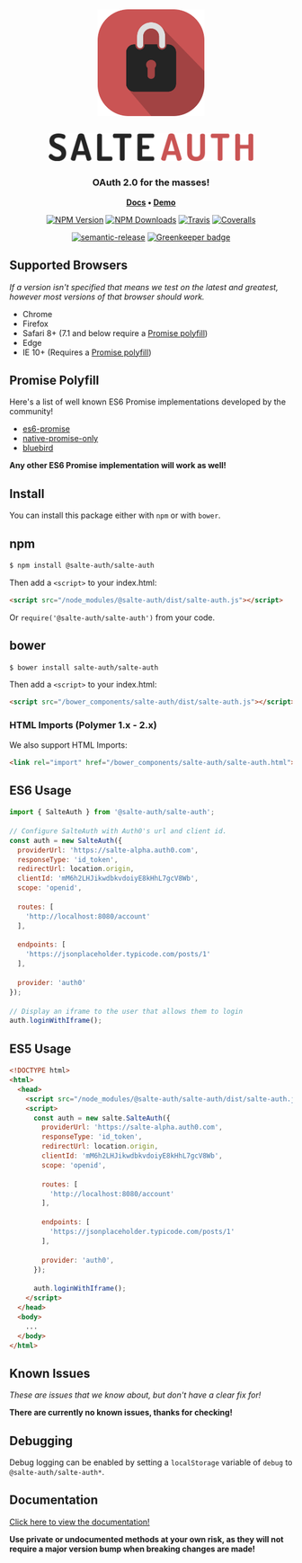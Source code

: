 <h2 align="center">
  <div>
    <a href="https://github.com/salte-auth/logos">
      <img height="190px" src="https://raw.githubusercontent.com/salte-auth/logos/master/images/logo.svg?sanitize=true">
      <br>
      <br>
      <img height="50px" src="https://raw.githubusercontent.com/salte-auth/logos/master/images/%40salte-auth/salte-auth.svg?sanitize=true">
    </a>
  </div>
</h2>

<h3 align="center">
	OAuth 2.0 for the masses!
</h3>

<p align="center">
	<strong>
		<!-- <a href="https://salte.io">Website</a> -->
		<!-- • -->
		<a href="https://salte-auth.github.io/salte-auth">Docs</a>
		•
		<a href="https://salte-auth-demo.glitch.me">Demo</a>
	</strong>
</p>

<div align="center">

  [![NPM Version][npm-version-image]][npm-url]
  [![NPM Downloads][npm-downloads-image]][npm-url]
  [![Travis][travis-ci-image]][travis-ci-url]
  [![Coveralls][coveralls-image]][coveralls-url]

  [![semantic-release][semantic-release-image]][semantic-release-url]
  [![Greenkeeper badge][greenkeeper-image]][greenkeeper-url]

</div>

## Supported Browsers

_If a version isn't specified that means we test on the latest and greatest, however most versions of that browser should work._

- Chrome
- Firefox
- Safari 8+ (7.1 and below require a [Promise polyfill](#promise-polyfill))
- Edge
- IE 10+ (Requires a [Promise polyfill](#promise-polyfill))

## Promise Polyfill

Here's a list of well known ES6 Promise implementations developed by the community!

* [es6-promise](https://www.npmjs.com/package/es6-promise)
* [native-promise-only](https://www.npmjs.com/package/native-promise-only)
* [bluebird](https://www.npmjs.com/package/bluebird)

**Any other ES6 Promise implementation will work as well!**

## Install

You can install this package either with `npm` or with `bower`.

## npm

```sh
$ npm install @salte-auth/salte-auth
```

Then add a `<script>` to your index.html:

```html
<script src="/node_modules/@salte-auth/dist/salte-auth.js"></script>
```

Or `require('@salte-auth/salte-auth')` from your code.

## bower

```sh
$ bower install salte-auth/salte-auth
```

Then add a `<script>` to your index.html:

```html
<script src="/bower_components/salte-auth/dist/salte-auth.js"></script>
```

### HTML Imports (Polymer 1.x - 2.x)

We also support HTML Imports:

```html
<link rel="import" href="/bower_components/salte-auth/salte-auth.html">
```

## ES6 Usage

```js
import { SalteAuth } from '@salte-auth/salte-auth';

// Configure SalteAuth with Auth0's url and client id.
const auth = new SalteAuth({
  providerUrl: 'https://salte-alpha.auth0.com',
  responseType: 'id_token',
  redirectUrl: location.origin,
  clientId: 'mM6h2LHJikwdbkvdoiyE8kHhL7gcV8Wb',
  scope: 'openid',

  routes: [
    'http://localhost:8080/account'
  ],

  endpoints: [
    'https://jsonplaceholder.typicode.com/posts/1'
  ],

  provider: 'auth0'
});

// Display an iframe to the user that allows them to login
auth.loginWithIframe();
```

## ES5 Usage

```html
<!DOCTYPE html>
<html>
  <head>
    <script src="/node_modules/@salte-auth/salte-auth/dist/salte-auth.js"></script>
    <script>
      const auth = new salte.SalteAuth({
        providerUrl: 'https://salte-alpha.auth0.com',
        responseType: 'id_token',
        redirectUrl: location.origin,
        clientId: 'mM6h2LHJikwdbkvdoiyE8kHhL7gcV8Wb',
        scope: 'openid',
        
        routes: [
          'http://localhost:8080/account'
        ],

        endpoints: [
          'https://jsonplaceholder.typicode.com/posts/1'
        ],

        provider: 'auth0',
      });

      auth.loginWithIframe();
    </script>
  </head>
  <body>
    ...
  </body>
</html>
```

## Known Issues

_These are issues that we know about, but don't have a clear fix for!_

**There are currently no known issues, thanks for checking!**

## Debugging

Debug logging can be enabled by setting a `localStorage` variable of `debug` to `@salte-auth/salte-auth*`.

## Documentation

[Click here to view the documentation!](https://salte-auth.github.io/salte-auth/)

**Use private or undocumented methods at your own risk, as they will not require a major version bump when breaking changes are made!**

[npm-version-image]: https://img.shields.io/npm/v/@salte-auth/salte-auth.svg?style=flat
[npm-downloads-image]: https://img.shields.io/npm/dm/@salte-auth/salte-auth.svg?style=flat
[npm-url]: https://npmjs.org/package/@salte-auth/salte-auth

[travis-ci-image]: https://img.shields.io/travis/com/salte-auth/salte-auth/master.svg?style=flat
[travis-ci-url]: https://travis-ci.com/salte-auth/salte-auth

[coveralls-image]: https://img.shields.io/coveralls/salte-auth/salte-auth/master.svg
[coveralls-url]: https://coveralls.io/github/salte-auth/salte-auth?branch=master

[commitizen-image]: https://img.shields.io/badge/commitizen-friendly-brightgreen.svg
[commitizen-url]: https://commitizen.github.io/cz-cli/

[semantic-release-url]: https://github.com/semantic-release/semantic-release
[semantic-release-image]: https://img.shields.io/badge/%20%20%F0%9F%93%A6%F0%9F%9A%80-semantic--release-e10079.svg

[greenkeeper-image]: https://badges.greenkeeper.io/salte-auth/salte-auth.svg
[greenkeeper-url]: https://greenkeeper.io
